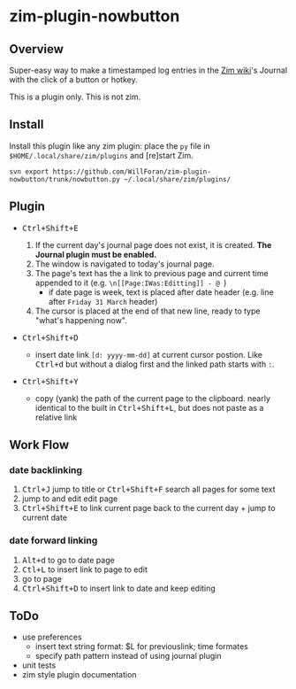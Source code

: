 # zim-plugin-nowbutton
## Overview
Super-easy way to make a timestamped log entries in the [Zim wiki](http://zim-wiki.org/)'s Journal with the click of a button or hotkey.

This is a plugin only. This is not zim.

## Install
Install this plugin like any zim plugin: place the `py` file in `$HOME/.local/share/zim/plugins` and [re]start Zim.

```
svn export https://github.com/WillForan/zim-plugin-nowbutton/trunk/nowbutton.py ~/.local/share/zim/plugins/ 
```


## Plugin

* <kbd>Ctrl+Shift+E</kbd>
   1. If the current day's journal page does not exist, it is created. **The Journal plugin must be enabled.**
   1. The window is navigated to today's journal page.
   1. The page's text has the a link to previous page and current time appended to it (e.g. `\n[[Page:IWas:Editting]] - @ `)
      * if date page is week, text is placed after date header (e.g. line after `Friday 31 March` header)
   1. The cursor is placed at the end of that new line, ready to type "what's happening now".

* <kbd>Ctrl+Shift+D</kbd>
  * insert date link `[d: yyyy-mm-dd]` at current cursor postion. Like <kbd>Ctrl+d</kbd> but without a dialog first and the linked path starts with `:`.
* <kbd>Ctrl+Shift+Y</kbd>
  * copy (yank) the path of the current page to the clipboard. nearly identical to the built in <kbd>Ctrl+Shift+L</kbd>, but does not paste as a relative link


## Work Flow
### date backlinking
1. <kbd>Ctrl+J</kbd> jump to title or  <kbd>Ctrl+Shift+F</kbd> search all pages for some text
1. jump to and edit edit page
1. <kbd>Ctrl+Shift+E</kbd> to link current page back to the current day + jump to current date

### date forward linking
1. <kbd>Alt+d</kbd> to go to date page
1. <kbd>Ctl+L</kbd> to insert link to page to edit
1. go to page
1. <kbd>Ctrl+Shift+D</kbd> to insert link to date and keep editing

## ToDo
* use preferences
  * insert text string format: $L for previouslink; time formates
  * specify path pattern instead of using journal plugin
* unit tests
* zim style plugin documentation
